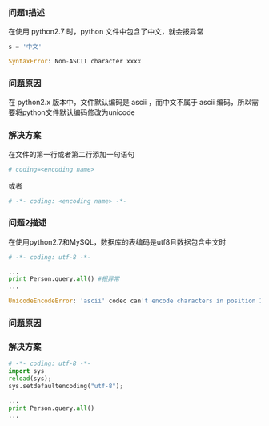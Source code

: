 ### 问题1描述

在使用 python2.7 时，python 文件中包含了中文，就会报异常
```python
s = '中文'

SyntaxError: Non-ASCII character xxxx
```

### 问题原因
在 python2.x 版本中，文件默认编码是 ascii ，而中文不属于 ascii 编码，所以需要将python文件默认编码修改为unicode

### 解决方案
在文件的第一行或者第二行添加一句语句

```python 
# coding=<encoding name>
```
或者
```python
# -*- coding: <encoding name> -*-
```

### 问题2描述
在使用python2.7和MySQL，数据库的表编码是utf8且数据包含中文时
```python
# -*- coding: utf-8 -*-

...
print Person.query.all() #报异常
...

UnicodeEncodeError: 'ascii' codec can't encode characters in position 12-13: ordinal not in range(128)
```

### 问题原因

### 解决方案

```python
# -*- coding: utf-8 -*-
import sys
reload(sys);
sys.setdefaultencoding("utf-8");

...
print Person.query.all() 
...
```